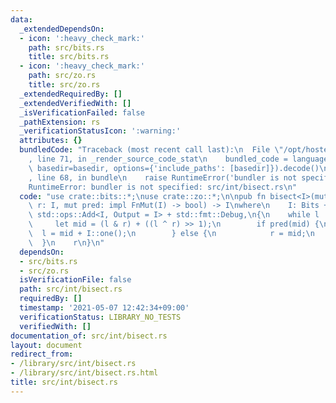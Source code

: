 ```yaml
---
data:
  _extendedDependsOn:
  - icon: ':heavy_check_mark:'
    path: src/bits.rs
    title: src/bits.rs
  - icon: ':heavy_check_mark:'
    path: src/zo.rs
    title: src/zo.rs
  _extendedRequiredBy: []
  _extendedVerifiedWith: []
  _isVerificationFailed: false
  _pathExtension: rs
  _verificationStatusIcon: ':warning:'
  attributes: {}
  bundledCode: "Traceback (most recent call last):\n  File \"/opt/hostedtoolcache/Python/3.9.5/x64/lib/python3.9/site-packages/onlinejudge_verify/documentation/build.py\"\
    , line 71, in _render_source_code_stat\n    bundled_code = language.bundle(stat.path,\
    \ basedir=basedir, options={'include_paths': [basedir]}).decode()\n  File \"/opt/hostedtoolcache/Python/3.9.5/x64/lib/python3.9/site-packages/onlinejudge_verify/languages/user_defined.py\"\
    , line 68, in bundle\n    raise RuntimeError('bundler is not specified: {}'.format(path.as_posix()))\n\
    RuntimeError: bundler is not specified: src/int/bisect.rs\n"
  code: "use crate::bits::*;\nuse crate::zo::*;\n\npub fn bisect<I>(mut l: I, mut\
    \ r: I, mut pred: impl FnMut(I) -> bool) -> I\nwhere\n    I: Bits + ZeroOne +\
    \ std::ops::Add<I, Output = I> + std::fmt::Debug,\n{\n    while l != r {\n   \
    \     let mid = (l & r) + ((l ^ r) >> 1);\n        if pred(mid) {\n          \
    \  l = mid + I::one();\n        } else {\n            r = mid;\n        }\n  \
    \  }\n    r\n}\n"
  dependsOn:
  - src/bits.rs
  - src/zo.rs
  isVerificationFile: false
  path: src/int/bisect.rs
  requiredBy: []
  timestamp: '2021-05-07 12:42:34+09:00'
  verificationStatus: LIBRARY_NO_TESTS
  verifiedWith: []
documentation_of: src/int/bisect.rs
layout: document
redirect_from:
- /library/src/int/bisect.rs
- /library/src/int/bisect.rs.html
title: src/int/bisect.rs
---
```

